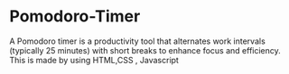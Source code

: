 # Pomodoro-Timer
A Pomodoro timer is a productivity tool that alternates work intervals (typically 25 minutes) with short breaks to enhance focus and efficiency. This is made by using HTML,CSS , Javascript
